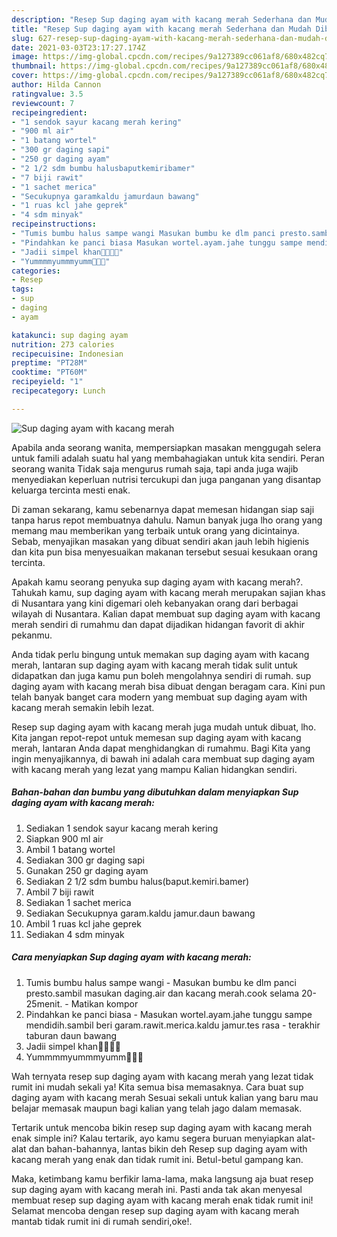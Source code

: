 ```yaml
---
description: "Resep Sup daging ayam with kacang merah Sederhana dan Mudah Dibuat"
title: "Resep Sup daging ayam with kacang merah Sederhana dan Mudah Dibuat"
slug: 627-resep-sup-daging-ayam-with-kacang-merah-sederhana-dan-mudah-dibuat
date: 2021-03-03T23:17:27.174Z
image: https://img-global.cpcdn.com/recipes/9a127389cc061af8/680x482cq70/sup-daging-ayam-with-kacang-merah-foto-resep-utama.jpg
thumbnail: https://img-global.cpcdn.com/recipes/9a127389cc061af8/680x482cq70/sup-daging-ayam-with-kacang-merah-foto-resep-utama.jpg
cover: https://img-global.cpcdn.com/recipes/9a127389cc061af8/680x482cq70/sup-daging-ayam-with-kacang-merah-foto-resep-utama.jpg
author: Hilda Cannon
ratingvalue: 3.5
reviewcount: 7
recipeingredient:
- "1 sendok sayur kacang merah kering"
- "900 ml air"
- "1 batang wortel"
- "300 gr daging sapi"
- "250 gr daging ayam"
- "2 1/2 sdm bumbu halusbaputkemiribamer"
- "7 biji rawit"
- "1 sachet merica"
- "Secukupnya garamkaldu jamurdaun bawang"
- "1 ruas kcl jahe geprek"
- "4 sdm minyak"
recipeinstructions:
- "Tumis bumbu halus sampe wangi Masukan bumbu ke dlm panci presto.sambil masukan daging.air dan kacang merah.cook selama 20-25menit. Matikan kompor"
- "Pindahkan ke panci biasa Masukan wortel.ayam.jahe tunggu sampe mendidih.sambil beri garam.rawit.merica.kaldu jamur.tes rasa terakhir taburan daun bawang"
- "Jadii simpel khan🤗🤤🤤🤤"
- "Yummmmyummmyumm🤤🤤🤤"
categories:
- Resep
tags:
- sup
- daging
- ayam

katakunci: sup daging ayam 
nutrition: 273 calories
recipecuisine: Indonesian
preptime: "PT28M"
cooktime: "PT60M"
recipeyield: "1"
recipecategory: Lunch

---
```



![Sup daging ayam with kacang merah](https://img-global.cpcdn.com/recipes/9a127389cc061af8/680x482cq70/sup-daging-ayam-with-kacang-merah-foto-resep-utama.jpg)

Apabila anda seorang wanita, mempersiapkan masakan menggugah selera untuk famili adalah suatu hal yang membahagiakan untuk kita sendiri. Peran seorang  wanita Tidak saja mengurus rumah saja, tapi anda juga wajib menyediakan keperluan nutrisi tercukupi dan juga panganan yang disantap keluarga tercinta mesti enak.

Di zaman  sekarang, kamu sebenarnya dapat memesan hidangan siap saji tanpa harus repot membuatnya dahulu. Namun banyak juga lho orang yang memang mau memberikan yang terbaik untuk orang yang dicintainya. Sebab, menyajikan masakan yang dibuat sendiri akan jauh lebih higienis dan kita pun bisa menyesuaikan makanan tersebut sesuai kesukaan orang tercinta. 



Apakah kamu seorang penyuka sup daging ayam with kacang merah?. Tahukah kamu, sup daging ayam with kacang merah merupakan sajian khas di Nusantara yang kini digemari oleh kebanyakan orang dari berbagai wilayah di Nusantara. Kalian dapat membuat sup daging ayam with kacang merah sendiri di rumahmu dan dapat dijadikan hidangan favorit di akhir pekanmu.

Anda tidak perlu bingung untuk memakan sup daging ayam with kacang merah, lantaran sup daging ayam with kacang merah tidak sulit untuk didapatkan dan juga kamu pun boleh mengolahnya sendiri di rumah. sup daging ayam with kacang merah bisa dibuat dengan beragam cara. Kini pun telah banyak banget cara modern yang membuat sup daging ayam with kacang merah semakin lebih lezat.

Resep sup daging ayam with kacang merah juga mudah untuk dibuat, lho. Kita jangan repot-repot untuk memesan sup daging ayam with kacang merah, lantaran Anda dapat menghidangkan di rumahmu. Bagi Kita yang ingin menyajikannya, di bawah ini adalah cara membuat sup daging ayam with kacang merah yang lezat yang mampu Kalian hidangkan sendiri.

<!--inarticleads1-->

##### Bahan-bahan dan bumbu yang dibutuhkan dalam menyiapkan Sup daging ayam with kacang merah:

1. Sediakan 1 sendok sayur kacang merah kering
1. Siapkan 900 ml air
1. Ambil 1 batang wortel
1. Sediakan 300 gr daging sapi
1. Gunakan 250 gr daging ayam
1. Sediakan 2 1/2 sdm bumbu halus(baput.kemiri.bamer)
1. Ambil 7 biji rawit
1. Sediakan 1 sachet merica
1. Sediakan Secukupnya garam.kaldu jamur.daun bawang
1. Ambil 1 ruas kcl jahe geprek
1. Sediakan 4 sdm minyak




<!--inarticleads2-->

##### Cara menyiapkan Sup daging ayam with kacang merah:

1. Tumis bumbu halus sampe wangi - Masukan bumbu ke dlm panci presto.sambil masukan daging.air dan kacang merah.cook selama 20-25menit. - Matikan kompor
1. Pindahkan ke panci biasa - Masukan wortel.ayam.jahe tunggu sampe mendidih.sambil beri garam.rawit.merica.kaldu jamur.tes rasa - terakhir taburan daun bawang
1. Jadii simpel khan🤗🤤🤤🤤
1. Yummmmyummmyumm🤤🤤🤤




Wah ternyata resep sup daging ayam with kacang merah yang lezat tidak rumit ini mudah sekali ya! Kita semua bisa memasaknya. Cara buat sup daging ayam with kacang merah Sesuai sekali untuk kalian yang baru mau belajar memasak maupun bagi kalian yang telah jago dalam memasak.

Tertarik untuk mencoba bikin resep sup daging ayam with kacang merah enak simple ini? Kalau tertarik, ayo kamu segera buruan menyiapkan alat-alat dan bahan-bahannya, lantas bikin deh Resep sup daging ayam with kacang merah yang enak dan tidak rumit ini. Betul-betul gampang kan. 

Maka, ketimbang kamu berfikir lama-lama, maka langsung aja buat resep sup daging ayam with kacang merah ini. Pasti anda tak akan menyesal membuat resep sup daging ayam with kacang merah enak tidak rumit ini! Selamat mencoba dengan resep sup daging ayam with kacang merah mantab tidak rumit ini di rumah sendiri,oke!.

